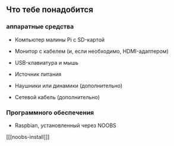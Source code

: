 ## Что тебе понадобится

### аппаратные средства

+ Компьютер малины Pi с SD-картой

+ Монитор с кабелем (и, если необходимо, HDMI-адаптером)

+ USB-клавиатура и мышь

+ Источник питания

+ Наушники или динамики (дополнительно)

+ Сетевой кабель (дополнительно)

### Программного обеспечения

+ Raspbian, установленный через NOOBS

[[[noobs-install]]]